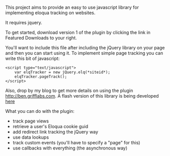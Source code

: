 This project aims to provide an easy to use javascript library for implementing eloqua tracking on websites.

It requires jquery.

To get started, download version 1 of the plugin by clicking the link in Featured Downloads to your right.

You'll want to include this file after including the jQuery library on your page and then you can start using it.  To implement simple page tracking you can write this bit of javascript:

```
<script type="text/javascript">
	var elqTracker = new jQuery.elq(*siteid*);
	elqTracker.pageTrack();
</script>
```

Also, drop by my blog to get more details on using the plugin http://ben.grifflabs.com.  A flash version of this library is being developed <a href='http://code.google.com/p/eloqua-flash'>here</a>

What you can do with the plugin:
<ul>
<li>track page views</li>
<li>retrieve a user's Eloqua cookie guid</li>
<li>add redirect link tracking the jQuery way</li>
<li>use data lookups</li>
<li>track custom events (you'll have to specify a "page" for this)</li>
<li>use callbacks with everything (the asynchronous way)</li>
</ul>